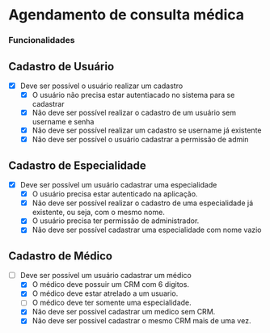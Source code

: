 # Agendamento de consulta médica

### **Funcionalidades**

## **Cadastro de Usuário**

- [x] Deve ser possível o usuário realizar um cadastro
  - [x] O usuário não precisa estar autentiacado no sistema para se cadastrar
  - [x] Não deve ser possível realizar o cadastro de um usuário sem username e senha
  - [x] Não deve ser possível realizar um cadastro se username já existente
  - [x] Não deve ser possível o usuário cadastrar a permissão de admin

## **Cadastro de Especialidade**

- [x] Deve ser possível um usuário cadastrar uma especialidade
  - [x] O usuário precisa estar autenticado na aplicação.
  - [x] Não deve ser possível realizar o cadastro de uma especialidade já existente, ou seja, com o mesmo nome.
  - [x] O usuário precisa ter permissão de administrador.
  - [x] Não deve ser possível cadastrar uma especialidade com nome vazio

## **Cadastro de Médico**

- [ ] Deve ser possível um usuário cadastrar um médico
  - [x] O médico deve possuir um CRM com 6 digitos.
  - [x] O médico deve estar atrelado a um usuario.
  - [ ] O médico deve ter somente uma especialidade.
  - [x] Não deve ser possivel cadastrar um medico sem CRM.
  - [x] Não deve ser possivel cadastrar o mesmo CRM mais de uma vez.
